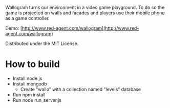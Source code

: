 Wallogram turns our environment in a video game playground. To do so the game is projected 
on walls and facades and players use their mobile phone as a game controller.

Demo: [http://www.red-agent.com/wallogram](http://www.red-agent.com/wallogram)

Distributed under the MIT License.

How to build
=======================
* Install node.js
* Install mongodb
  * Create "wallo" with a collection named "levels" database
* Run npm install
* Run node run_server.js
